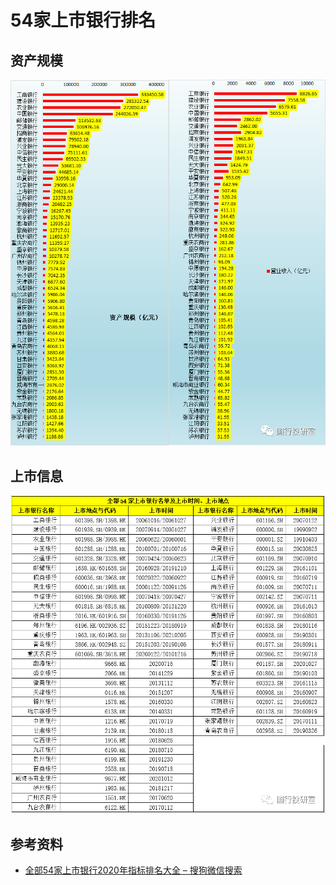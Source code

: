 # 54家上市银行排名

## 资产规模

![54家上市银行资产规模](images/54家上市银行资产规模.png)

## 上市信息

![54家上市银行上市信息](images/54家上市银行上市信息.png)

## 参考资料

- [全部54家上市银行2020年指标排名大全 – 搜狗微信搜索](https://weixin.sogou.com/weixin?type=2&s_from=input&query=%E5%85%A8%E9%83%A854%E5%AE%B6%E4%B8%8A%E5%B8%82%E9%93%B6%E8%A1%8C2020%E5%B9%B4%E6%8C%87%E6%A0%87%E6%8E%92%E5%90%8D%E5%A4%A7%E5%85%A8)
